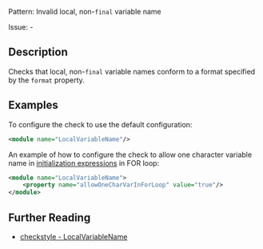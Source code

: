 Pattern: Invalid local, non-`final` variable name

Issue: -

## Description

Checks that local, non-`final` variable names conform to a format specified by the `format` property. 

## Examples

To configure the check to use the default configuration: 


```xml
<module name="LocalVariableName"/>
```
        

An example of how to configure the check to allow one character variable name in [initialization expressions](http://docs.oracle.com/javase/tutorial/java/nutsandbolts/for.html) in FOR loop: 


```xml
<module name="LocalVariableName">
    <property name="allowOneCharVarInForLoop" value="true"/>
</module>
```

## Further Reading

* [checkstyle - LocalVariableName](https://checkstyle.sourceforge.io/checks/naming/localvariablename.html#LocalVariableName)
